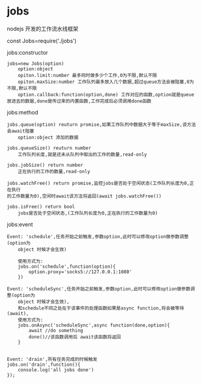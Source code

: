 # jobs
nodejs 开发的工作流水线框架

const Jobs=require('./jobs')

jobs:constructor

    jobs=new Jobs(option)
        option:object 
        opiton.limit:number 最多同时做多少个工作,0为不限,默认不限
        opiton.maxSize:number 工作队列最多放入几个数据,超过queue方法会被阻塞,0为不限,默认不限
        option.callback:function(option,done) 工作对应的函数,option就是queue放进去的数据,done是传过来的内置函数,工作完成后必须调用done函数
                        
jobs:method

    jobs.queue(option) reuturn promise,如果工作队列中数据大于等于maxSize,该方法会await阻塞
        option:object 添加的数据

    jobs.queueSize() reuturn number
        工作队列长度,就是还未从队列中取出的工作的数量,read-only
        
    jobs.jobSize() return number
        正在执行的工作的数量,read-only
        
    jobs.watchFree() return promise,监控jobs是否处于空闲状态(工作队列长度为0,正在执行
    的工作数量为0),空闲时await该方法将返回(await jobs.watchFree())
    
    jobs.isFree() return bool
        jobs是否处于空闲状态,(工作队列长度为0,正在执行的工作数量为0)
        
jobs:event

    Event: 'schedule',任务开始之前触发,参数option,此时可以修改option做参数调整(option为
        object 时候才会生效)
    
        使用方式为:
        jobs.on('schedule',function(option){
            option.proxy='socks5://127.0.0.1:1080'
        })
    
    Event: 'scheduleSync',任务开始之前触发,参数option,此时可以修改option做参数调整(option为
        object 时候才会生效),
        和schedule不同之处在于该事件的处理函数如果是async function,将会被等待(await),
        使用方式为:
        jobs.onAsync('scheduleSync',async function(done,option){
            await //do something
            done()//该函数调用后 await该函数将返回
        }
        
    
    Event: 'drain',所有任务完成的时候触发
    jobs.on('drain',function(){
        console.log('all jobs done')
    }); 
